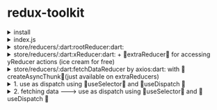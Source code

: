 # redux-toolkit
<details><summary>install</summary>

```js
npm i @reduxjs/toolkit
```
</details>


<details><summary>index.js</summary>

```js
import React from 'react';
import ReactDOM from 'react-dom/client';
import './index.css';
import App from './App';
import reportWebVitals from './reportWebVitals';
import { createStore } from 'redux'
import rootReducer from './store/reducers/rootReducer'
import { Provider } from 'react-redux'

const store = createStore(rootReducer);

const root = ReactDOM.createRoot(document.getElementById('root'));
root.render(
  <React.StrictMode>
    <Provider store={store} >
      <App />
    </Provider>
  </React.StrictMode>
);

// If you want to start measuring performance in your app, pass a function
// to log results (for example: reportWebVitals(console.log))
// or send to an analytics endpoint. Learn more: https://bit.ly/CRA-vitals
reportWebVitals();
```
</details>

<details><summary>store/reducers/:dart:rootReducer:dart:</summary>

```js
import { configureStore } from '@reduxjs/toolkit'
import xReducer from './xReducer'
import yReducer from './yReducer'
import fetchDataReducer from './fetchDataReducer'

  const rootReducer = configureStore({
  x: xReducer,
  y: yReducer,
  fetchData: fetchDataReducer
});

export default rootReducer
```
</details>

<details><summary>store/reducers/:dart:xReducer:dart:  +  🔔extraReducer🔔 for accessing yReducer actions (ice cream for free)</summary>

```js
import { createSlice } from '@reduxjs/toolkit'

const initialState = {
  numOfCakes: 20
}

const xReducer = createSlice({
  name: 'x',
  initialState,
  reducers: {
    decreaseWithoutPayload: (state) => { state.numOfCakes-- },
    increaseWithPayload: (state, action) => { state.numOfCakes += action.payload }
  }
  extraReducers: builder => {
    builder.addCase(yDecreaseWithoutPayload, state => { state.numOfIcecreams-- })
  }
})

export default xReducer.reducer
export const { decreaseWithoutPayload, increaseWithPayload } = xReducer.actions
```
</details>


<details><summary>store/reducers/:dart:fetchDataReducer by axios:dart: with 🔔createAsyncThunk🔔(just available on extraReducers) </summary>

```js
import axios from 'axios'
import { createSlice, createAsyncThunk } from '@reduxjs/toolkit'

const initialState = {
  loading: false,
  users: [],
  error: ''
}

// Generates pending, fulfilled and rejected action types
export const fetchDatas = createAsyncThunk('user/fetchDatas', () => {
  return axios
    .get('https://jsonplaceholder.typicode.com/users')
    .then(response => response.data)
})

const dataReducer = createSlice({
  name: 'data',
  initialState,
  extraReducers: builder => {
    builder.addCase(fetchDatas.pending, state => {
      state.loading = true
    })
    builder.addCase(fetchDatas.fulfilled, (state, action) => {
      state.loading = false
      state.users = action.payload
      state.error = ''
    })
    builder.addCase(fetchDatas.rejected, (state, action) => {
      state.loading = false
      state.users = []
      state.error = action.error.message
    })
  }
})

export default dataReducer.reducer
```
</details>

<details><summary>1. use as dispatch using 🎯useSelector🎯 and 🎯useDispatch 🎯</summary>

```js
import { useSelector, useDispatch } from 'react-redux'
import { decreaseWithoutPayload, increaseWithPayload } from './xReducer'
...
const numOfCakes = useSelector(state => state.x.numOfCakes)
const dispatch = useDispatch()
...
onClick={() => dispatch(decreaseWithoutPayload())}
onClick={() => dispatch(increaseWithPayload(5))}

const [value, setValue] = useState(0)
<input type='number' value={value} onChange={e => setValue(parseInt(e.target.value))} />
<button onClick={() => dispatch(increaseWithPayload(value))}> + </button>
```
</details>

<details><summary>2. fetching data ---> use as dispatch using 🎯useSelector🎯 and 🎯useDispatch 🎯</summary>

```js
import React, { useEffect } from 'react'
import { useSelector, useDispatch } from 'react-redux'
import { fetchDatas } from './dataReducer'
...
const data = useSelector(state => state.data)
  const dispatch = useDispatch()
  useEffect(() => {
    dispatch(fetchDatas())
  }, [])
  ....
  <p>{data.name}</p>
```
</details>
